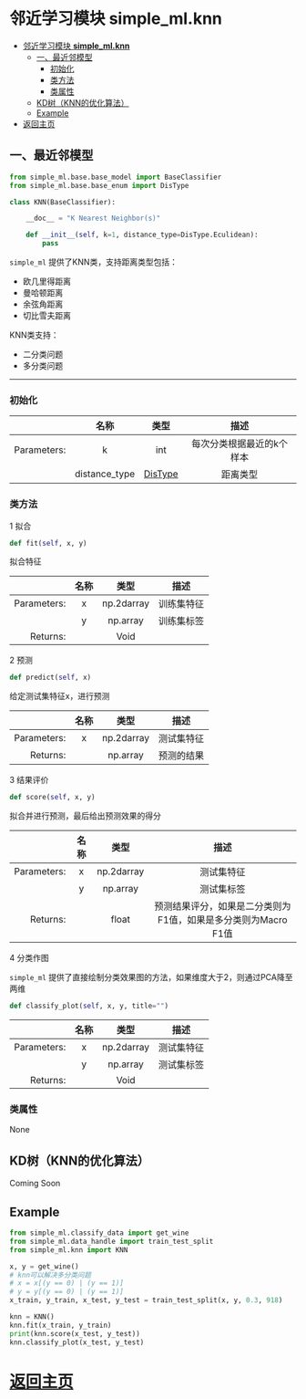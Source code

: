 # 邻近学习模块 **simple_ml.knn**

- [邻近学习模块 **simple_ml.knn**](#%E9%82%BB%E8%BF%91%E5%AD%A6%E4%B9%A0%E6%A8%A1%E5%9D%97-simplemlknn)
    - [一、最近邻模型](#%E4%B8%80%E3%80%81%E6%9C%80%E8%BF%91%E9%82%BB%E6%A8%A1%E5%9E%8B)
        - [初始化](#%E5%88%9D%E5%A7%8B%E5%8C%96)
        - [类方法](#%E7%B1%BB%E6%96%B9%E6%B3%95)
        - [类属性](#%E7%B1%BB%E5%B1%9E%E6%80%A7)
    - [KD树（KNN的优化算法）](#kd%E6%A0%91%EF%BC%88knn%E7%9A%84%E4%BC%98%E5%8C%96%E7%AE%97%E6%B3%95%EF%BC%89)
    - [Example](#example)
- [返回主页](#%E8%BF%94%E5%9B%9E%E4%B8%BB%E9%A1%B5)

## 一、最近邻模型


```python
from simple_ml.base.base_model import BaseClassifier
from simple_ml.base.base_enum import DisType

class KNN(BaseClassifier):

    __doc__ = "K Nearest Neighbor(s)"

    def __init__(self, k=1, distance_type=DisType.Eculidean):
        pass
```

`simple_ml` 提供了KNN类，支持距离类型包括：

- 欧几里得距离
- 曼哈顿距离
- 余弦角距离
- 切比雪夫距离

KNN类支持：
- 二分类问题
- 多分类问题

* * *

### 初始化

|             |     名称      |              类型               |          描述           |
|------------:|:-------------:|:-------------------------------:|:-----------------------:|
| Parameters: |       k       |               int               | 每次分类根据最近的k个样本 |
|             | distance_type | [DisType](../structure/enum.md) |         距离类型         |


### 类方法

1 拟合

```python
def fit(self, x, y)
```

拟合特征

|             | 名称 |    类型     |    描述    |
|------------:|:----:|:----------:|:---------:|
| Parameters: |  x   | np.2darray | 训练集特征 |
|             |  y   |  np.array  | 训练集标签 |
|    Returns: |      |    Void    |           |


2 预测

```python
def predict(self, x)
```

给定测试集特征x，进行预测

|             | 名称 |    类型     |    描述    |
|------------:|:----:|:----------:|:---------:|
| Parameters: |  x   | np.2darray | 测试集特征 |
|    Returns: |      |  np.array  | 预测的结果 |

3 结果评价

```python
def score(self, x, y)
```

拟合并进行预测，最后给出预测效果的得分


|             | 名称 |    类型     |                            描述                            |
|------------:|:----:|:----------:|:---------------------------------------------------------:|
| Parameters: |  x   | np.2darray |                         测试集特征                         |
|             |  y   |  np.array  |                         测试集标签                         |
|    Returns: |      |   float    | 预测结果评分，如果是二分类则为F1值，如果是多分类则为Macro F1值 |

4 分类作图

`simple_ml` 提供了直接绘制分类效果图的方法，如果维度大于2，则通过PCA降至两维

```python
def classify_plot(self, x, y, title="")
```

|             | 名称 |    类型     |    描述    |
|------------:|:----:|:----------:|:---------:|
| Parameters: |  x   | np.2darray | 测试集特征 |
|             |  y   |  np.array  | 测试集标签 |
|    Returns: |      |    Void    |           |


### 类属性

None

## KD树（KNN的优化算法）

Coming Soon


## Example

```python
from simple_ml.classify_data import get_wine
from simple_ml.data_handle import train_test_split
from simple_ml.knn import KNN

x, y = get_wine()
# knn可以解决多分类问题
# x = x[(y == 0) | (y == 1)]
# y = y[(y == 0) | (y == 1)]
x_train, y_train, x_test, y_test = train_test_split(x, y, 0.3, 918)

knn = KNN()
knn.fit(x_train, y_train)
print(knn.score(x_test, y_test))
knn.classify_plot(x_test, y_test)

```

# [返回主页](../index.md)


